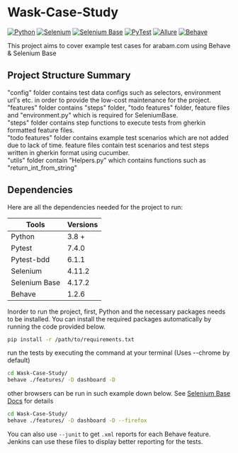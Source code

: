 # Wask-Case-Study
[![Python](https://img.shields.io/badge/Python-yellow?style=flat&logo=python)](https://www.python.org/)
[![Selenium](https://img.shields.io/badge/Selenium-blue?style=flat&logo=selenium)](https://www.selenium.dev/)
[![Selenium Base](https://img.shields.io/badge/SeleniumBase-green?style=flat&logo=selenium)](https://seleniumbase.io/)
[![PyTest](https://img.shields.io/badge/PyTest-orange?style=flat&logo=pytest)](https://docs.pytest.org/en/6.2.x/)
[![Allure](https://img.shields.io/badge/Allure-blue?style=flat&logo=java)](https://docs.qameta.io/allure/)
[![Behave](https://img.shields.io/badge/Behave-red?style=flat&logo=behave)](https://behave.readthedocs.io/en/latest/)


This project aims to cover example test cases for arabam.com using Behave & Selenium Base


## Project Structure Summary
"config" folder contains test data configs such as selectors, environment url's etc. in order to provide the low-cost maintenance for the project.  
"features" folder contains "steps" folder, "todo features" folder, feature files and "environment.py" which is required for SeleniumBase.  
"steps" folder contains step functions to execute tests from gherkin formatted feature files.   
"todo features" folder contains example test scenarios which are not added due to lack of time.
feature files contain test scenarios and test steps written in gherkin format using cucumber.  
"utils" folder contain "Helpers.py" which contains functions such as "return_int_from_string"

## Dependencies

Here are all the dependencies needed for the project to run:


Tools                 |       Versions
-------------         |       -------------
Python                |         3.8 + 
Pytest                |         7.4.0
Pytest-bdd            |         6.1.1
Selenium              |         4.11.2
Selenium Base         |         4.17.2
Behave                |         1.2.6

Inorder to run the project, first, Python and the necessary packages needs to be installed. You can install the required packages automatically by running the code provided below.
```bash 
pip install -r /path/to/requirements.txt
```


run the tests by executing the command at your terminal (Uses --chrome by default)
```bash 
cd Wask-Case-Study/
behave ./features/ -D dashboard -D 
```
other browsers can be run in such example down below. See [Selenium Base Docs](https://seleniumbase.io/) for details

```bash 
cd Wask-Case-Study/
behave ./features/ -D dashboard -D --firefox
```

You can also use ``--junit`` to get ``.xml`` reports for each Behave feature. Jenkins can use these files to display better reporting for the tests.